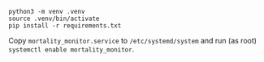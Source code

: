 ```
python3 -m venv .venv
source .venv/bin/activate
pip install -r requirements.txt
```

Copy `mortality_monitor.service` to `/etc/systemd/system`
and run (as root) `systemctl enable mortality_monitor`.
